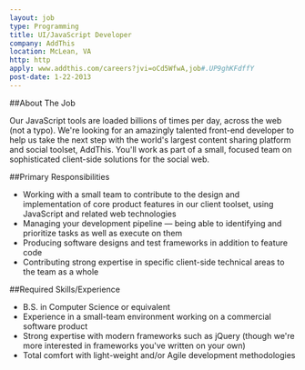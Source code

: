 ```yaml
---
layout: job
type: Programming
title: UI/JavaScript Developer
company: AddThis
location: McLean, VA
http: http
apply: www.addthis.com/careers?jvi=oCd5WfwA,job#.UP9ghKFdffY
post-date: 1-22-2013
--- 
```


##About The Job

Our JavaScript tools are loaded billions of times per day, across the web (not a typo). We're looking for an amazingly talented front-end developer to help us take the next step with the world's largest content sharing platform and social toolset, AddThis. You'll work as part of a small, focused team on sophisticated client-side solutions for the social web.

##Primary Responsibilities
* Working with a small team to contribute to the design and implementation of core product features in our client toolset, using JavaScript and related web technologies
* Managing your development pipeline — being able to identifying and prioritize tasks as well as execute on them
* Producing software designs and test frameworks in addition to feature code
* Contributing strong expertise in specific client-side technical areas to the team as a whole

##Required Skills/Experience
* B.S. in Computer Science or equivalent
* Experience in a small-team environment working on a commercial software product
* Strong expertise with modern frameworks such as jQuery (though we're more interested in frameworks you've written on your own)
* Total comfort with light-weight and/or Agile development methodologies